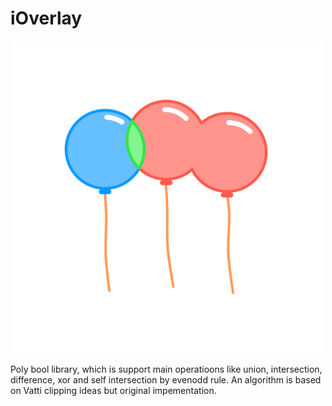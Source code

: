 # iOverlay

<p align="center">
<img src="https://github.com/iShape-Swift/iOverlay/blob/master/Readme/balloons.svg" width="500"/>
</p>

Poly bool library, which is support main operatioons like union, intersection, difference, xor and self intersection by evenodd rule. An algorithm is based on Vatti clipping ideas but original impementation.

